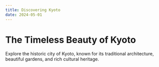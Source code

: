 ```yaml
---
title: Discovering Kyoto
date: 2024-05-01
---
```


# The Timeless Beauty of Kyoto

Explore the historic city of Kyoto, known for its traditional architecture, beautiful gardens, and rich cultural heritage.
